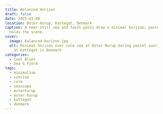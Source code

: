 ```yaml
---
title: Balanced Horizon
draft: false
date: 2025-03-08
location: Øster Hurup, Kattegat, Denmark
caption: A near-still sea and faint posts draw a minimal horizon; pastel sunrise
  holds the scene.
cover:
  image: balanced-horizon.jpg
  alt: Minimal horizon over calm sea at Øster Hurup during pastel sunrise. Located
    at Kattegat in Denmark
categories:
  - Cool Blues
  - Sea & Fjord
tags:
  - minimalism
  - sunrise
  - calm
  - seascape
  - østerhurup
  - øster-hurup
  - kattegat
  - denmark
---
```

